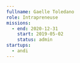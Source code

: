 ```yaml
---
fullname: Gaelle Toledano
role: Intrapreneuse
missions:
  - end: 2020-12-31
    start: 2019-05-02
    status: admin
startups:
  - andi
---
```



